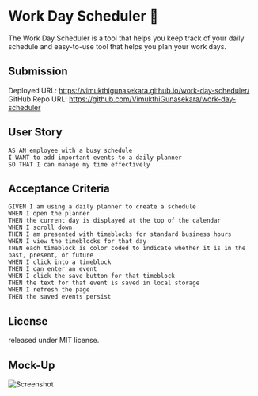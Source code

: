 # Work Day Scheduler 📅

The Work Day Scheduler is a tool that helps you keep track of your daily schedule and easy-to-use tool that helps you plan your work days.


## Submission

Deployed URL: https://vimukthigunasekara.github.io/work-day-scheduler/
<br>
GitHub Repo URL: https://github.com/VimukthiGunasekara/work-day-scheduler


## User Story

``` 
AS AN employee with a busy schedule
I WANT to add important events to a daily planner
SO THAT I can manage my time effectively

```


## Acceptance Criteria

```
GIVEN I am using a daily planner to create a schedule
WHEN I open the planner
THEN the current day is displayed at the top of the calendar
WHEN I scroll down
THEN I am presented with timeblocks for standard business hours
WHEN I view the timeblocks for that day
THEN each timeblock is color coded to indicate whether it is in the past, present, or future
WHEN I click into a timeblock
THEN I can enter an event
WHEN I click the save button for that timeblock
THEN the text for that event is saved in local storage
WHEN I refresh the page
THEN the saved events persist

```

## License

released under MIT license.



## Mock-Up

![Screenshot]()
